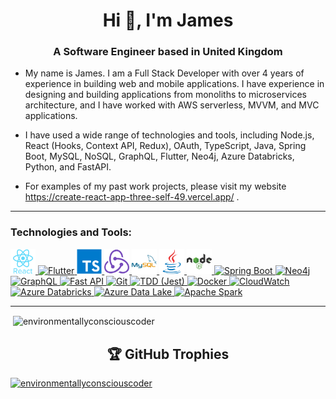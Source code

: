 <h1 align="center">Hi 👋, I'm James</h1>
<h3 align="center">A Software Engineer based in United Kingdom</h3>

- My name is James. I am a Full Stack Developer with over 4 years of experience in building web and mobile applications. I have experience in designing and building applications from monoliths to microservices architecture, and I have worked with AWS serverless, MVVM, and MVC applications.

- I have used a wide range of technologies and tools, including Node.js, React (Hooks, Context API, Redux), OAuth, TypeScript, Java, Spring Boot, MySQL, NoSQL, GraphQL, Flutter, Neo4j, Azure Databricks, Python, and FastAPI.

<!-- - I advocate for TDD and have experience in unit testing using frameworks such as jsdom, Jest, and JUnit. I prefer to keep my code DIY, applying SOLID principles and adopting good design patterns (structural, creational, and behavioral). Additionally, I manage my workflow using CI/CD and Docker. I possess a good understanding of data structures and algorithms. -->

<!-- - Throughout my career, I have a proven track record of managing and building projects. I consistently adopt a business-oriented approach to software development, ensuring I understand users' and data requirements and work agilely to meet their demands. I have experience working independently and in cross-functional teams (both technical and non-technical members) to deliver solutions. Additionally, I founded my own company where I built MVPs, pitched ideas, secured grants, hired and led teams, and managed multiple stakeholders including investors, board members, teams, and alpha testing (at venues such as O2 Stadium, Harvey Nichols, Francis Crick Institute, and more). -->

<!-- - During my career break, I enrolled in a bootcamp to learn machine learning and generative AI, which I have been integrating into software development.  -->

<!-- - As I prepare to return to work, I am eager to find a steady job where I can settle down and contribute to the company's success. I am enthusiastic about making a positive impact at work, helping customers solve problems, collaborating with a new team, and learning from each other. -->

- For examples of my past work projects, please visit my website https://create-react-app-three-self-49.vercel.app/ . 

------

<h3 align="left">Technologies and Tools:</h3>
<p align="left">
  <a href="https://reactjs.org/" target="_blank" rel="noopener noreferrer">
    <img src="https://raw.githubusercontent.com/devicons/devicon/master/icons/react/react-original-wordmark.svg" alt="React" width="40" height="40"/>
  </a>
  <a href="https://flutter.dev/" target="_blank" rel="noopener noreferrer">
    <img src="https://www.vectorlogo.zone/logos/flutterio/flutterio-icon.svg" alt="Flutter" width="40" height="40"/>
  </a>
  <a href="https://www.typescriptlang.org/" target="_blank" rel="noopener noreferrer">
    <img src="https://raw.githubusercontent.com/devicons/devicon/master/icons/typescript/typescript-original.svg" alt="TypeScript" width="40" height="40"/>
  </a>
  <a href="https://redux.js.org/" target="_blank" rel="noopener noreferrer">
    <img src="https://raw.githubusercontent.com/devicons/devicon/master/icons/redux/redux-original.svg" alt="Redux" width="40" height="40"/>
  </a>
  <a href="https://www.mysql.com/" target="_blank" rel="noopener noreferrer">
    <img src="https://raw.githubusercontent.com/devicons/devicon/master/icons/mysql/mysql-original-wordmark.svg" alt="SQL (MySQL)" width="40" height="40"/>
  </a>
  <a href="https://www.java.com/" target="_blank" rel="noopener noreferrer">
    <img src="https://raw.githubusercontent.com/devicons/devicon/master/icons/java/java-original.svg" alt="Java" width="40" height="40"/>
  </a>
  <a href="https://nodejs.org/" target="_blank" rel="noopener noreferrer">
    <img src="https://raw.githubusercontent.com/devicons/devicon/master/icons/nodejs/nodejs-original-wordmark.svg" alt="Node.js" width="40" height="40"/>
  </a>
  <a href="https://spring.io/projects/spring-boot" target="_blank" rel="noopener noreferrer">
    <img src="https://www.vectorlogo.zone/logos/springio/springio-icon.svg" alt="Spring Boot" width="40" height="40"/>
  </a>
  <a href="https://neo4j.com/" target="_blank" rel="noopener noreferrer">
    <img src="https://www.vectorlogo.zone/logos/neo4j/neo4j-icon.svg" alt="Neo4j" width="40" height="40"/>
  </a>
  <a href="https://graphql.org/" target="_blank" rel="noopener noreferrer">
    <img src="https://www.vectorlogo.zone/logos/graphql/graphql-icon.svg" alt="GraphQL" width="40" height="40"/>
  </a>
  <a href="https://fastapi.tiangolo.com/" target="_blank" rel="noopener noreferrer">
    <img src="https://www.vectorlogo.zone/logos/python/python-icon.svg" alt="Fast API" width="40" height="40"/>
  </a>
  <a href="https://git-scm.com/" target="_blank" rel="noopener noreferrer">
    <img src="https://www.vectorlogo.zone/logos/git-scm/git-scm-icon.svg" alt="Git" width="40" height="40"/>
  </a>
  <a href="https://jestjs.io/" target="_blank" rel="noopener noreferrer">
    <img src="https://www.vectorlogo.zone/logos/jestjsio/jestjsio-icon.svg" alt="TDD (Jest)" width="40" height="40"/>
  </a>
  <a href="https://www.docker.com/" target="_blank" rel="noopener noreferrer">
    <img src="https://www.vectorlogo.zone/logos/docker/docker-icon.svg" alt="Docker" width="40" height="40"/>
  </a>
  <a href="https://aws.amazon.com/cloudwatch/" target="_blank" rel="noopener noreferrer">
    <img src="https://www.vectorlogo.zone/logos/amazon_cloudwatch/amazon_cloudwatch-icon.svg" alt="CloudWatch" width="40" height="40"/>
  </a>
  <a href="https://databricks.com/" target="_blank" rel="noopener noreferrer">
    <img src="https://www.vectorlogo.zone/logos/databricks/databricks-icon.svg" alt="Azure Databricks" width="40" height="40"/>
  </a>
  <a href="https://azure.microsoft.com/en-us/services/storage/data-lake-storage/" target="_blank" rel="noopener noreferrer">
    <img src="https://www.vectorlogo.zone/logos/microsoft_azure/microsoft_azure-icon.svg" alt="Azure Data Lake" width="40" height="40"/>
  </a>
  <a href="https://spark.apache.org/" target="_blank" rel="noopener noreferrer">
    <img src="https://www.vectorlogo.zone/logos/apache_spark/apache_spark-icon.svg" alt="Apache Spark" width="40" height="40"/>
  </a>

</p>


----

<!-- <p><img align="left" src="https://github-readme-stats.vercel.app/api/top-langs?username=environmentallyconsciouscoder&show_icons=true&locale=en&layout=compact" alt="environmentallyconsciouscoder" /></p> -->


<p>&nbsp;<img align="center" src="https://github-readme-stats.vercel.app/api?username=environmentallyconsciouscoder&show_icons=true&locale=en" alt="environmentallyconsciouscoder" /></p>

<div align='center'>
<h2> 🏆 GitHub Trophies </h2>


<p align="left"> <a href="https://github.com/ryo-ma/github-profile-trophy"><img src="https://github-profile-trophy.vercel.app/?username=environmentallyconsciouscoder" alt="environmentallyconsciouscoder" /></a> </p>
